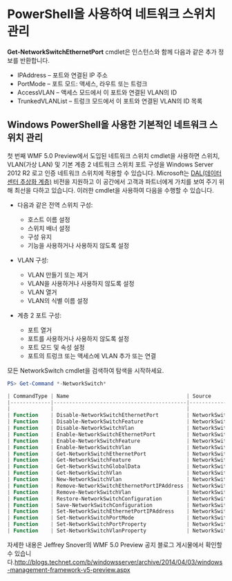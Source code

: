 # PowerShell을 사용하여 네트워크 스위치 관리

**Get-NetworkSwitchEthernetPort** cmdlet은 인스턴스와 함께 다음과 같은 추가 정보를 반환합니다.
-   IPAddress – 포트와 연결된 IP 주소
-   PortMode – 포트 모드: 액세스, 라우트 또는 트렁크
-   AccessVLAN – 액세스 모드에서 이 포트와 연결된 VLAN의 ID
-   TrunkedVLANList – 트렁크 모드에서 이 포트와 연결된 VLAN의 ID 목록

## Windows PowerShell을 사용한 기본적인 네트워크 스위치 관리
첫 번째 WMF 5.0 Preview에서 도입된 네트워크 스위치 cmdlet을 사용하면 스위치, VLAN(가상 LAN) 및 기본 계층 2 네트워크 스위치 포트 구성을 Windows Server 2012 R2 로고 인증 네트워크 스위치에 적용할 수 있습니다. Microsoft는 [DAL(데이터 센터 추상화 계층)](http://technet.microsoft.com/en-us/cloud/dal.aspx) 비전을 지원하고 이 공간에서 고객과 파트너에게 가치를 보여 주기 위해 최선을 다하고 있습니다. 이러한 cmdlet을 사용하여 다음을 수행할 수 있습니다.

-   다음과 같은 전역 스위치 구성:
    -   호스트 이름 설정
    -   스위치 배너 설정
    -   구성 유지
    -   기능을 사용하거나 사용하지 않도록 설정

-   VLAN 구성:
    -   VLAN 만들기 또는 제거
    -   VLAN을 사용하거나 사용하지 않도록 설정
    -   VLAN 열거
    -   VLAN의 식별 이름 설정

-   계층 2 포트 구성:
    -   포트 열거
    -   포트를 사용하거나 사용하지 않도록 설정
    -   포트 모드 및 속성 설정
    -   포트의 트렁크 또는 액세스에 VLAN 추가 또는 연결

모든 NetworkSwitch cmdlet을 검색하여 탐색을 시작하세요.

```powershell
PS> Get-Command *-NetworkSwitch*

| CommandType | Name                                      | Source        |
|-------------|-------------------------------------------|---------------|
|             |                                           |               |
| Function    | Disable-NetworkSwitchEthernetPort         | NetworkSwitch |
| Function    | Disable-NetworkSwitchFeature              | NetworkSwitch |
| Function    | Disable-NetworkSwitchVlan                 | NetworkSwitch |
| Function    | Enable-NetworkSwitchEthernetPort          | NetworkSwitch |
| Function    | Enable-NetworkSwitchFeature               | NetworkSwitch |
| Function    | Enable-NetworkSwitchVlan                  | NetworkSwitch |
| Function    | Get-NetworkSwitchEthernetPort             | NetworkSwitch |
| Function    | Get-NetworkSwitchFeature                  | NetworkSwitch |
| Function    | Get-NetworkSwitchGlobalData               | NetworkSwitch |
| Function    | Get-NetworkSwitchVlan                     | NetworkSwitch |
| Function    | New-NetworkSwitchVlan                     | NetworkSwitch |
| Function    | Remove-NetworkSwitchEthernetPortIPAddress | NetworkSwitch |
| Function    | Remove-NetworkSwitchVlan                  | NetworkSwitch |
| Function    | Restore-NetworkSwitchConfiguration        | NetworkSwitch |
| Function    | Save-NetworkSwitchConfiguration           | NetworkSwitch |
| Function    | Set-NetworkSwitchEthernetPortIPAddress    | NetworkSwitch |
| Function    | Set-NetworkSwitchPortMode                 | NetworkSwitch |
| Function    | Set-NetworkSwitchPortProperty             | NetworkSwitch |
| Function    | Set-NetworkSwitchVlanProperty             | NetworkSwitch |
```

자세한 내용은 Jeffrey Snover의 WMF 5.0 Preview 공지 블로그 게시물에서 확인할 수 있습니다.<http://blogs.technet.com/b/windowsserver/archive/2014/04/03/windows-management-framework-v5-preview.aspx>
<!--HONumber=Mar16_HO2-->
